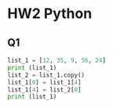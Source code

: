 # HW2 Python

## Q1
```python
list_1 = [12, 35, 9, 56, 24]
print (list_1)
list_2 = list_1.copy()
list_1[0] = list_1[4]
list_1[4] = list_2[0]
print (list_1)
```


